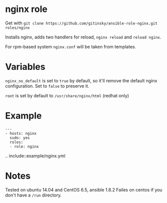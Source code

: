 # nginx role

Get with ```git clone https://github.com/gitinsky/ansible-role-nginx.git roles/nginx```

Installs nginx, adds two handlers for reload, ```nginx reload``` and ```reload nginx```.

For rpm-based system ```nginx.conf``` will be taken from templates.

# Variables

```nginx_no_default``` is set to ```true``` by default, so it'll remove the default nginx configuration. Set to ```false``` to preserve it.

```root``` is set by default to ```/usr/share/nginx/html``` (redhat only)

# Example

```
---
- hosts: nginx
  sudo: yes
  roles:
  - role: nginx
```

.. include::example/nginx.yml

# Notes
Tested on ubuntu 14.04 and CentOS 6.5, ansible 1.8.2
Failes on centos if you don't have a ```/run``` directory.